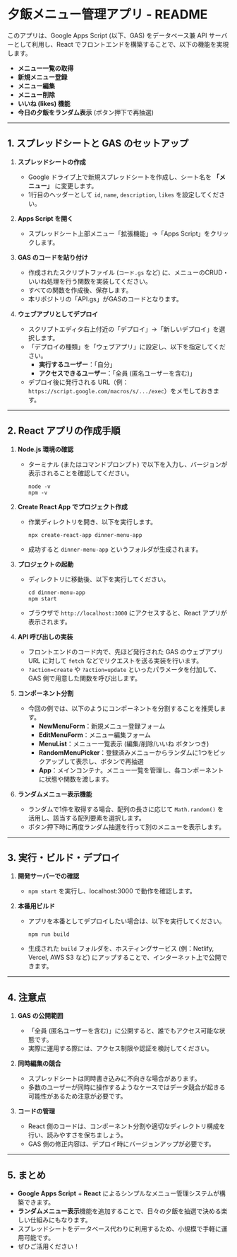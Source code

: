 # 夕飯メニュー管理アプリ - README

このアプリは、Google Apps Script (以下、GAS) をデータベース兼 API サーバーとして利用し、React でフロントエンドを構築することで、以下の機能を実現します。

- **メニュー一覧の取得**  
- **新規メニュー登録**  
- **メニュー編集**  
- **メニュー削除**  
- **いいね (likes) 機能**  
- **今日の夕飯をランダム表示** (ボタン押下で再抽選)

---

## 1. スプレッドシートと GAS のセットアップ

1. **スプレッドシートの作成**
   - Google ドライブ上で新規スプレッドシートを作成し、シート名を **「メニュー」** に変更します。
   - 1行目のヘッダーとして `id`, `name`, `description`, `likes` を設定してください。

2. **Apps Script を開く**
   - スプレッドシート上部メニュー「拡張機能」→「Apps Script」をクリックします。

3. **GAS のコードを貼り付け**
   - 作成されたスクリプトファイル (`コード.gs` など) に、メニューのCRUD・いいね処理を行う関数を実装してください。
   - すべての関数を作成後、保存します。
   - 本リポジトリの「API.gs」がGASのコードとなります。

4. **ウェブアプリとしてデプロイ**
   - スクリプトエディタ右上付近の「デプロイ」→「新しいデプロイ」を選択します。
   - 「デプロイの種類」を「ウェブアプリ」に設定し、以下を指定してください。  
     - **実行するユーザー**：「自分」  
     - **アクセスできるユーザー**：「全員 (匿名ユーザーを含む)」  
   - デプロイ後に発行される URL（例：`https://script.google.com/macros/s/.../exec`）をメモしておきます。

---

## 2. React アプリの作成手順

1. **Node.js 環境の確認**
   - ターミナル (またはコマンドプロンプト) で以下を入力し、バージョンが表示されることを確認してください。  
     ```
     node -v
     npm -v
     ```

2. **Create React App でプロジェクト作成**
   - 作業ディレクトリを開き、以下を実行します。  
     ```
     npx create-react-app dinner-menu-app
     ```
   - 成功すると `dinner-menu-app` というフォルダが生成されます。

3. **プロジェクトの起動**
   - ディレクトリに移動後、以下を実行してください。  
     ```
     cd dinner-menu-app
     npm start
     ```
   - ブラウザで `http://localhost:3000` にアクセスすると、React アプリが表示されます。

4. **API 呼び出しの実装**
   - フロントエンドのコード内で、先ほど発行された GAS のウェブアプリ URL に対して `fetch` などでリクエストを送る実装を行います。
   - `?action=create` や `?action=update` といったパラメータを付加して、GAS 側で用意した関数を呼び出します。

5. **コンポーネント分割**
   - 今回の例では、以下のようにコンポーネントを分割することを推奨します。
     - **NewMenuForm**：新規メニュー登録フォーム
     - **EditMenuForm**：メニュー編集フォーム
     - **MenuList**：メニュー一覧表示 (編集/削除/いいね ボタンつき)
     - **RandomMenuPicker**：登録済みメニューからランダムに1つをピックアップして表示し、ボタンで再抽選
     - **App**：メインコンテナ。メニュー一覧を管理し、各コンポーネントに状態や関数を渡します。

6. **ランダムメニュー表示機能**
   - ランダムで1件を取得する場合、配列の長さに応じて `Math.random()` を活用し、該当する配列要素を選択します。
   - ボタン押下時に再度ランダム抽選を行って別のメニューを表示します。

---

## 3. 実行・ビルド・デプロイ

1. **開発サーバーでの確認**
   - `npm start` を実行し、localhost:3000 で動作を確認します。

2. **本番用ビルド**
   - アプリを本番としてデプロイしたい場合は、以下を実行してください。  
     ```
     npm run build
     ```
   - 生成された `build` フォルダを、ホスティングサービス (例：Netlify, Vercel, AWS S3 など) にアップすることで、インターネット上で公開できます。

---

## 4. 注意点

1. **GAS の公開範囲**
   - 「全員 (匿名ユーザーを含む)」に公開すると、誰でもアクセス可能な状態です。  
   - 実際に運用する際には、アクセス制限や認証を検討してください。

2. **同時編集の競合**
   - スプレッドシートは同時書き込みに不向きな場合があります。  
   - 多数のユーザーが同時に操作するようなケースではデータ競合が起きる可能性があるため注意が必要です。

3. **コードの管理**
   - React 側のコードは、コンポーネント分割や適切なディレクトリ構成を行い、読みやすさを保ちましょう。  
   - GAS 側の修正内容は、デプロイ時にバージョンアップが必要です。

---

## 5. まとめ

- **Google Apps Script** + **React** によるシンプルなメニュー管理システムが構築できます。  
- **ランダムメニュー表示**機能を追加することで、日々の夕飯を抽選で決める楽しい仕組みにもなります。  
- スプレッドシートをデータベース代わりに利用するため、小規模で手軽に運用可能です。  
- ぜひご活用ください！
